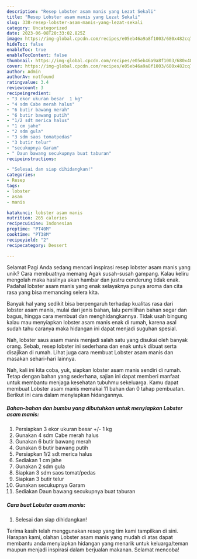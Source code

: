 ```yaml
---
description: "Resep Lobster asam manis yang Lezat Sekali"
title: "Resep Lobster asam manis yang Lezat Sekali"
slug: 338-resep-lobster-asam-manis-yang-lezat-sekali
category: Uncategorized
date: 2023-06-08T20:33:02.825Z
image: https://img-global.cpcdn.com/recipes/e05eb46a9a8f1003/680x482cq70/lobster-asam-manis-foto-resep-utama.jpg
hideToc: false
enableToc: true
enableTocContent: false
thumbnail: https://img-global.cpcdn.com/recipes/e05eb46a9a8f1003/680x482cq70/lobster-asam-manis-foto-resep-utama.jpg
cover: https://img-global.cpcdn.com/recipes/e05eb46a9a8f1003/680x482cq70/lobster-asam-manis-foto-resep-utama.jpg
author: Admin
authorAv: notfound
ratingvalue: 3.4
reviewcount: 3
recipeingredient:
- "3 ekor ukuran besar  1 kg"
- "4 sdm Cabe merah halus"
- "6 butir bawang merah"
- "6 butir bawang putih"
- "1/2 sdt merica halus"
- "1 cm jahe"
- "2 sdm gula"
- "3 sdm saos tomatpedas"
- "3 butir telur"
- "secukupnya Garam"
- " Daun bawang secukupnya buat taburan"
recipeinstructions:

- "Selesai dan siap dihidangkan!"
categories:
- Resep
tags:
- lobster
- asam
- manis

katakunci: lobster asam manis 
nutrition: 265 calories
recipecuisine: Indonesian
preptime: "PT40M"
cooktime: "PT38M"
recipeyield: "2"
recipecategory: Dessert

---
```



Selamat Pagi Anda sedang mencari inspirasi resep lobster asam manis yang unik? Cara membuatnya memang Agak susah-susah gampang. Kalau keliru mengolah maka hasilnya akan hambar dan justru cenderung tidak enak. Padahal lobster asam manis yang enak selayaknya punya aroma dan cita rasa yang bisa memancing selera kita.


Banyak hal yang sedikit bisa berpengaruh terhadap kualitas rasa dari lobster asam manis, mulai dari jenis bahan, lalu pemilihan bahan segar dan bagus, hingga cara membuat dan menghidangkannya. Tidak usah bingung kalau mau menyiapkan lobster asam manis enak di rumah, karena asal sudah tahu caranya maka hidangan ini dapat menjadi suguhan spesial.

Nah, lobster saus asam manis menjadi salah satu yang disukai oleh banyak orang. Sebab, resep lobster ini sederhana dan enak untuk dibuat serta disajikan di rumah. Lihat juga cara membuat Lobster asam manis dan masakan sehari-hari lainnya.


Nah, kali ini kita coba, yuk, siapkan lobster asam manis sendiri di rumah. Tetap dengan bahan yang sederhana, sajian ini dapat memberi manfaat untuk membantu menjaga kesehatan tubuhmu sekeluarga. Kamu dapat membuat Lobster asam manis memakai 11 bahan dan 0 tahap pembuatan. Berikut ini cara dalam menyiapkan hidangannya.

<!--inarticleads1-->

##### Bahan-bahan dan bumbu yang dibutuhkan untuk menyiapkan Lobster asam manis:

1. Persiapkan 3 ekor ukuran besar +/- 1 kg
1. Gunakan 4 sdm Cabe merah halus
1. Gunakan 6 butir bawang merah
1. Gunakan 6 butir bawang putih
1. Persiapkan 1/2 sdt merica halus
1. Sediakan 1 cm jahe
1. Gunakan 2 sdm gula
1. Siapkan 3 sdm saos tomat/pedas
1. Siapkan 3 butir telur
1. Gunakan secukupnya Garam
1. Sediakan  Daun bawang secukupnya buat taburan




<!--inarticleads2-->

##### Cara buat Lobster asam manis:


1. Selesai dan siap dihidangkan!



Terima kasih telah menggunakan resep yang tim kami tampilkan di sini. Harapan kami, olahan Lobster asam manis yang mudah di atas dapat membantu anda menyiapkan hidangan yang menarik untuk keluarga/teman maupun menjadi inspirasi dalam berjualan makanan. Selamat mencoba!
